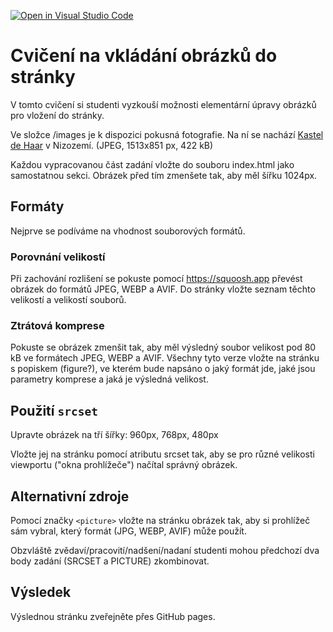 [![Open in Visual Studio Code](https://classroom.github.com/assets/open-in-vscode-c66648af7eb3fe8bc4f294546bfd86ef473780cde1dea487d3c4ff354943c9ae.svg)](https://classroom.github.com/online_ide?assignment_repo_id=9628075&assignment_repo_type=AssignmentRepo)
# Cvičení na vkládání obrázků do stránky

V tomto cvičení si studenti vyzkouší možnosti elementární úpravy obrázků pro vložení do stránky. 

Ve složce /images je k dispozici pokusná fotografie. Na ní se nachází [Kastel de Haar](https://en.wikipedia.org/wiki/De_Haar_Castle) v Nizozemí. (JPEG, 1513x851 px, 422 kB)

Každou vypracovanou část zadání vložte do souboru index.html jako samostatnou sekci. Obrázek před tím zmenšete tak, aby měl šířku 1024px.

## Formáty

Nejprve se podíváme na vhodnost souborových formátů.

### Porovnání velikostí

Při zachování rozlišení se pokuste pomocí https://squoosh.app převést obrázek do formátů JPEG, WEBP a AVIF. Do stránky vložte seznam těchto velikostí a velikostí souborů.

### Ztrátová komprese

Pokuste se obrázek zmenšit tak, aby měl výsledný soubor velikost pod 80 kB ve formátech JPEG, WEBP a AVIF. Všechny tyto verze vložte na stránku s popiskem (figure?), ve kterém bude napsáno o jaký formát jde, jaké jsou parametry komprese a jaká je výsledná velikost.

## Použití ``srcset``

Upravte obrázek na tří šířky: 960px, 768px, 480px

Vložte jej na stránku pomocí atributu srcset tak, aby se pro různé velikosti viewportu ("okna prohlížeče") načítal správný obrázek.

## Alternativní zdroje

Pomocí značky ``<picture>`` vložte na stránku obrázek tak, aby si prohlížeč sám vybral, který formát (JPG, WEBP, AVIF) může použít.

Obzvláště zvědaví/pracovití/nadšení/nadaní studenti mohou předchozí dva body zadání (SRCSET a PICTURE) zkombinovat.

## Výsledek

Výslednou stránku zveřejněte přes GitHub pages.

